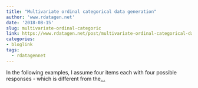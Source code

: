 ```yaml
---
title: "Multivariate ordinal categorical data generation"
author: 'www.rdatagen.net'
date: '2018-08-15'
slug: multivariate-ordinal-categoric
link: https://www.rdatagen.net/post/multivariate-ordinal-categorical-data-generation/
categories:
- bloglink
tags:
  - rdatagennet
---
```


In the following examples, I assume four items each with four possible responses - which is different from the[... <i class="fas fa-external-link-alt"></i>](https://www.rdatagen.net/post/multivariate-ordinal-categorical-data-generation/)


